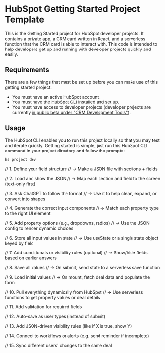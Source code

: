 # HubSpot Getting Started Project Template

This is the Getting Started project for HubSpot developer projects. It contains a private app, a CRM card written in React, and a serverless function that the CRM card is able to interact with. This code is intended to help developers get up and running with developer projects quickly and easily.

## Requirements

There are a few things that must be set up before you can make use of this getting started project.

- You must have an active HubSpot account.
- You must have the [HubSpot CLI](https://www.npmjs.com/package/@hubspot/cli) installed and set up.
- You must have access to developer projects (developer projects are currently [in public beta under "CRM Development Tools"](https://app.hubspot.com/l/whats-new/betas)).

## Usage

The HubSpot CLI enables you to run this project locally so that you may test and iterate quickly. Getting started is simple, just run this HubSpot CLI command in your project directory and follow the prompts:

`hs project dev`


// 1. Define your field structure
//    → Make a JSON file with sections + fields

// 2. Load and show the JSON
//    → Map each section and field to the screen (text-only first)

// 3. Ask ChatGPT to follow the format
//    → Use it to help clean, expand, or convert into shapes

// 4. Generate the correct input components
//    → Match each property type to the right UI element

// 5. Add property options (e.g., dropdowns, radios)
//    → Use the JSON config to render dynamic choices

// 6. Store all input values in state
//    → Use useState or a single state object keyed by field

// 7. Add conditionals or visibility rules (optional)
//    → Show/hide fields based on earlier answers

// 8. Save all values
//    → On submit, send state to a serverless save function

// 9. Load initial values
//    → On mount, fetch deal data and populate the form

// 10. Pull everything dynamically from HubSpot
//     → Use serverless functions to get property values or deal details

// 11. Add validation for required fields

// 12. Auto-save as user types (instead of submit)

// 13. Add JSON-driven visibility rules (like if X is true, show Y)

// 14. Connect to workflows or alerts (e.g. send reminder if incomplete)

// 15. Sync different users' changes to the same deal